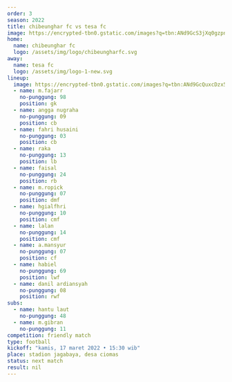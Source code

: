 ```yaml
---
order: 3
season: 2022
title: chibeunghar fc vs tesa fc
image: https://encrypted-tbn0.gstatic.com/images?q=tbn:ANd9GcS3jXq0gzpnLc4bBAE_icBzU6q1nLlgZAmfXg&usqp=CAU
home:
  name: chibeunghar fc
  logo: /assets/img/logo/chibeungharfc.svg
away:
  name: tesa fc
  logo: /assets/img/logo-1-new.svg
lineup:
  image: https://encrypted-tbn0.gstatic.com/images?q=tbn:ANd9GcQuxcDzx5WgGeRl2WLDoV_VtDSBG6HTk2LgQw&usqp=CAU
  - name: m.fajarr
    no-punggung: 98
    position: gk
  - name: angga nugraha
    no-punggung: 09
    position: cb
  - name: fahri husaini
    no-punggung: 03
    position: cb
  - name: raka
    no-punggung: 13
    position: lb
  - name: faisal
    no-punggung: 24
    position: rb
  - name: m.ropick
    no-punggung: 07
    position: dmf
  - name: hgialfhri
    no-punggung: 10
    position: cmf
  - name: lalan
    no-punggung: 14
    position: cmf
  - name: a.mansyur
    no-punggung: 07
    position: cf
  - name: habiel
    no-punggung: 69
    position: lwf
  - name: danil ardiansyah
    no-punggung: 08
    position: rwf
subs:
  - name: hantu laut
    no-punggung: 48
  - name: m.gibran
    no-punggung: 11
competition: friendly match
type: football 
kickoff: "kamis, 17 maret 2022 • 15:30 wib"
place: stadion jagabaya, desa ciomas
status: next match
result: nil
---
```

